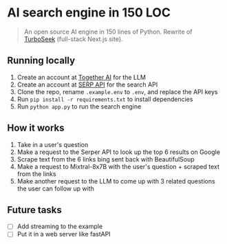 # AI search engine in 150 LOC

> An open source AI engine in 150 lines of Python. Rewrite of [TurboSeek](https://github.com/Nutlope/turboseek) (full-stack Next.js site).

## Running locally

1. Create an account at [Together AI](https://dub.sh/together-ai) for the LLM
2. Create an account at [SERP API](https://serper.dev/) for the search API
3. Clone the repo, rename `.example.env` to `.env`, and replace the API keys
4. Run `pip install -r requirements.txt` to install dependencies
5. Run `python app.py` to run the search engine

## How it works

1. Take in a user's question
2. Make a request to the Serper API to look up the top 6 results on Google
3. Scrape text from the 6 links bing sent back with BeautifulSoup
4. Make a request to Mixtral-8x7B with the user's question + scraped text from the links
5. Make another request to the LLM to come up with 3 related questions the user can follow up with

## Future tasks

- [ ] Add streaming to the example
- [ ] Put it in a web server like fastAPI
